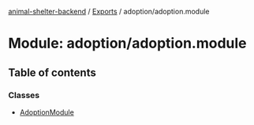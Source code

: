 [animal-shelter-backend](../README.md) / [Exports](../modules.md) / adoption/adoption.module

# Module: adoption/adoption.module

## Table of contents

### Classes

- [AdoptionModule](../classes/adoption_adoption_module.AdoptionModule.md)
